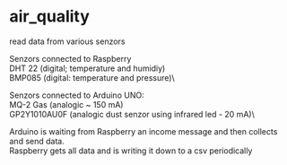 # air_quality
read data from various senzors

Senzors connected to Raspberry\
DHT 22 (digital; temperature and humidiy)\
BMP085 (digital: temperature and pressure)\

Senzors connected to Arduino UNO:\
MQ-2 Gas (analogic ~ 150 mA)\
GP2Y1010AU0F (analogic dust senzor using infrared led - 20 mA)\

Arduino is waiting from Raspberry an income message and then collects and send data.\
Raspberry gets all data and is writing it down to a csv periodically


